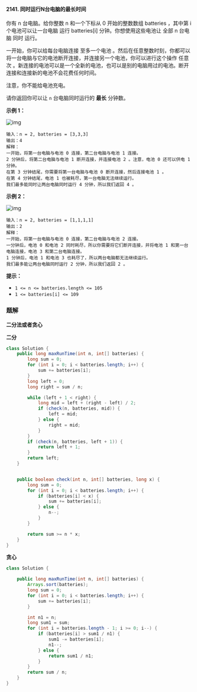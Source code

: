 #### 2141. 同时运行N台电脑的最长时间

你有 n 台电脑。给你整数 n 和一个下标从 0 开始的整数数组 batteries ，其中第 i 个电池可以让一台电脑 运行 batteries[i] 分钟。你想使用这些电池让 全部 n 台电脑 同时 运行。

一开始，你可以给每台电脑连接 至多一个电池 。然后在任意整数时刻，你都可以将一台电脑与它的电池断开连接，并连接另一个电池，你可以进行这个操作 任意次 。新连接的电池可以是一个全新的电池，也可以是别的电脑用过的电池。断开连接和连接新的电池不会花费任何时间。

注意，你不能给电池充电。

请你返回你可以让 `n` 台电脑同时运行的 **最长** 分钟数。

**示例 1：**

![img](http://gitlab.wsh-study.com/xp-study/LeeteCode/-/blob/master/二分查找/images/同时运行N台电脑的最长时间/1.jpg)

```shell
输入：n = 2, batteries = [3,3,3]
输出：4
解释：
一开始，将第一台电脑与电池 0 连接，第二台电脑与电池 1 连接。
2 分钟后，将第二台电脑与电池 1 断开连接，并连接电池 2 。注意，电池 0 还可以供电 1 分钟。
在第 3 分钟结尾，你需要将第一台电脑与电池 0 断开连接，然后连接电池 1 。
在第 4 分钟结尾，电池 1 也被耗尽，第一台电脑无法继续运行。
我们最多能同时让两台电脑同时运行 4 分钟，所以我们返回 4 。
```

**示例 2：**

![img](http://gitlab.wsh-study.com/xp-study/LeeteCode/-/blob/master/二分查找/images/同时运行N台电脑的最长时间/2.jpg)

```shell
输入：n = 2, batteries = [1,1,1,1]
输出：2
解释：
一开始，将第一台电脑与电池 0 连接，第二台电脑与电池 2 连接。
一分钟后，电池 0 和电池 2 同时耗尽，所以你需要将它们断开连接，并将电池 1 和第一台电脑连接，电池 3 和第二台电脑连接。
1 分钟后，电池 1 和电池 3 也耗尽了，所以两台电脑都无法继续运行。
我们最多能让两台电脑同时运行 2 分钟，所以我们返回 2 。
```

**提示：**

- `1 <= n <= batteries.length <= 105`
- `1 <= batteries[i] <= 109`

### 题解

**二分法或者贪心**

**二分**

```java
class Solution {
    public long maxRunTime(int n, int[] batteries) {
        long sum = 0;
        for (int i = 0; i < batteries.length; i++) {
            sum += batteries[i];
        }
        long left = 0;
        long right = sum / n;

        while (left + 1 < right) {
            long mid = left + (right - left) / 2;
            if (check(n, batteries, mid)) {
                left = mid;
            } else {
                right = mid;
            }
        }
        if (check(n, batteries, left + 1)) {
            return left + 1;
        }
        return left;
    }


    public boolean check(int n, int[] batteries, long x) {
        long sum = 0;
        for (int i = 0; i < batteries.length; i++) {
            if (batteries[i] < x) {
                sum += batteries[i];
            } else {
                n--;
            }
        }

        return sum >= n * x;
    }
}
```

**贪心**

```java
class Solution {

    public long maxRunTime(int n, int[] batteries) {
        Arrays.sort(batteries);
        long sum = 0;
        for (int i = 0; i < batteries.length; i++) {
            sum += batteries[i];
        }

        int n1 = n;
        long sum1 = sum;
        for (int i = batteries.length - 1; i >= 0; i--) {
            if (batteries[i] > sum1 / n1) {
                sum1 -= batteries[i];
                n1--;
            } else {
                return sum1 / n1;
            }
        }
        return sum / n;
    }
}
```

